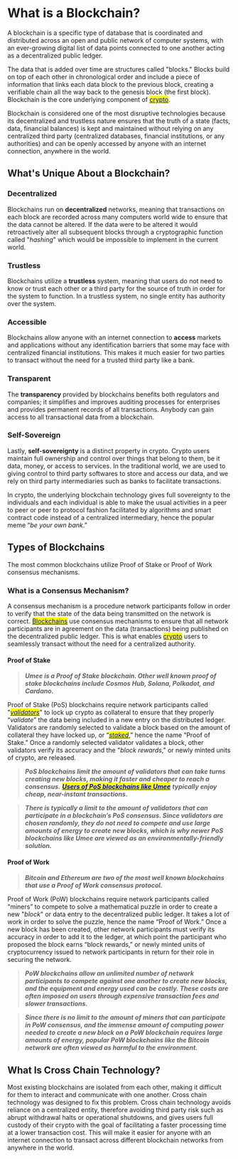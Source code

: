 # What is a Blockchain?

A blockchain is a specific type of database that is coordinated and distributed across an open and public network of computer systems, with an ever-growing digital list of data points connected to one another acting as a decentralized public ledger.

The data that is added over time are structures called "blocks." Blocks build on top of each other in chronological order and include a piece of information that links each data block to the previous block, creating a verifiable chain all the way back to the genesis block (the first block). Blockchain is the core underlying component of [<mark style="color:blue;">crypto</mark>](what-is-crypto.md).&#x20;

Blockchain is considered one of the most disruptive technologies because its decentralized and trustless nature ensures that the truth of a state (facts, data, financial balances) is kept and maintained without relying on any centralized third party (centralized databases, financial institutions, or any authorities) and can be openly accessed by anyone with an internet connection, anywhere in the world.

## What's Unique About a Blockchain?

### Decentralized

Blockchains run on **decentralized** networks, meaning that transactions on each block are recorded across many computers world wide to ensure that the data cannot be altered. If the data were to be altered it would retroactively alter all subsequent blocks through a cryptographic function called "_hashing_" which would be impossible to implement in the current world.

### Trustless

Blockchains utilize a **trustless** system, meaning that users do not need to know or trust each other or a third party for the source of truth in order for the system to function. In a trustless system, no single entity has authority over the system.

### Accessible

Blockchains allow anyone with an internet connection to **access** markets and applications without any identification barriers that some may face with centralized financial institutions. This makes it much easier for two parties to transact without the need for a trusted third party like a bank.

### Transparent

The **transparency** provided by blockchains benefits both regulators and companies; it simplifies and improves auditing processes for enterprises and provides permanent records of all transactions. Anybody can gain access to all transactional data from a blockchain.

### Self-Sovereign

Lastly, **self-sovereignty** is a distinct property in crypto. Crypto users maintain full ownership and control over things that belong to them, be it data, money, or access to services. In the traditional world, we are used to giving control to third party softwares to store and access our data, and we rely on third party intermediaries such as banks to facilitate transactions.&#x20;

In crypto, the underlying blockchain technology gives full sovereignty to the individuals and each individual is able to make the usual activities in a peer to peer or peer to protocol fashion facilitated by algorithms and smart contract code instead of a centralized intermediary, hence the popular meme “_be your own bank_.”

## Types of Blockchains

The most common blockchains utilize Proof of Stake or Proof of Work consensus mechanisms.

### What is a Consensus Mechanism?

A consensus mechanism is a procedure network participants follow in order to verify that the state of the data being transmitted on the network is correct. [<mark style="color:blue;">Blockchains</mark>](https://docs.umee.cc/umee/blockchain-basics/what-is-a-blockchain) use consensus mechanisms to ensure that all network participants are in agreement on the data (transactions) being published on the decentralized public ledger. This is what enables [<mark style="color:blue;">crypto</mark>](https://docs.umee.cc/umee/blockchain-basics/what-is-crypto) users to seamlessly transact without the need for a centralized authority.

#### Proof of Stake

> _**Umee is a Proof of Stake blockchain. Other well known proof of stake blockchains include Cosmos Hub, Solana, Polkadot, and Cardano.**_

Proof of Stake (PoS) blockchains require network participants called "[_<mark style="color:blue;">validators</mark>_](https://docs.umee.cc/umee/blockchain-basics/what-is-staking#validators)" to lock up crypto as collateral to ensure that they properly “_validate_” the data being included in a new entry on the distributed ledger. Validators are randomly selected to validate a block based on the amount of collateral they have locked up, or “[_<mark style="color:blue;">staked</mark>_](https://docs.umee.cc/umee/blockchain-basics/what-is-staking),” hence the name “Proof of Stake.” Once a randomly selected validator validates a block, other validators verify its accuracy and the "_block rewards_," or newly minted units of crypto, are released.

> _**PoS blockchains limit the amount of validators that can take turns creating new blocks, making it faster and cheaper to reach a consensus.**_ [_<mark style="color:blue;">**Users of PoS blockchains like Umee**</mark>_](https://docs.umee.cc/user-guides/getting-started/creating-a-wallet) _**typically enjoy cheap, near-instant transactions.**_

> _**There is typically a limit to the amount of validators that can participate in a blockchain’s PoS consensus. Since validators are chosen randomly, they do not need to compete and use large amounts of energy to create new blocks, which is why newer PoS blockchains like Umee are viewed as an environmentally-friendly solution.**_

#### Proof of Work

> _**Bitcoin and Ethereum are two of the most well known blockchains that use a Proof of Work consensus protocol.**_

Proof of Work (PoW) blockchains require network participants called “miners” to compete to solve a mathematical puzzle in order to create a new "_block_" or data entry to the decentralized public ledger. It takes a lot of work in order to solve the puzzle, hence the name “Proof of Work.” Once a new block has been created, other network participants must verify its accuracy in order to add it to the ledger, at which point the participant who proposed the block earns “block rewards,” or newly minted units of cryptocurrency issued to network participants in return for their role in securing the network.

> _**PoW blockchains allow an unlimited number of network participants to compete against one another to create new blocks, and the equipment and energy used can be costly. These costs are often imposed on users through expensive transaction fees and slower transactions.**_

> _**Since there is no limit to the amount of miners that can participate in PoW consensus, and the immense amount of computing power needed to create a new block on a PoW blockchain requires large amounts of energy, popular PoW blockchains like the Bitcoin network are often viewed as harmful to the environment.**_

## What Is Cross Chain Technology?

Most existing blockchains are isolated from each other, making it difficult for them to interact and communicate with one another. Cross chain technology was designed to fix this problem. Cross chain technology avoids reliance on a centralized entity, therefore avoiding third party risk such as abrupt withdrawal halts or operational shutdowns, and gives users full custody of their crypto with the goal of facilitating a faster processing time at a lower transaction cost. This will make it easier for anyone with an internet connection to transact across different blockchain networks from anywhere in the world.